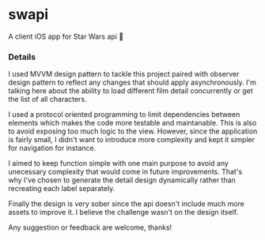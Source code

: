 # swapi
A client iOS app for Star Wars api 🚀

### Details

I used MVVM design pattern to tackle this project paired with observer design pattern to reflect any changes that should apply asynchronously.
I'm talking here about the ability to load different film detail concurrently or get the list of all characters.

I used a protocol oriented programming to limit dependencies between elements which makes the code more testable and maintanable. This is also to avoid exposing too much logic to the view.
However, since the application is fairly small, I didn't want to introduce more complexity and kept it simpler for navigation for instance.

I aimed to keep function simple with one main purpose to avoid any unecessary complexity that would come in future improvements. 
That's why I've chosen to generate the detail design dynamically rather than recreating each label separately. 

Finally the design is very sober since the api doesn't include much more assets to improve it. I believe the challenge wasn't on the design itself. 

Any suggestion or feedback are welcome, thanks!
